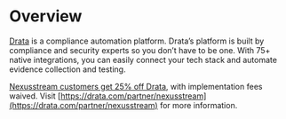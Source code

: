 # Overview

[Drata](https://drata.com/) is a compliance automation platform. Drata’s platform is built by compliance and security experts so you don’t have to be one. With 75+ native integrations, you can easily connect your tech stack and automate evidence collection and testing.

[Nexusstream customers get 25% off Drata](https://drata.com/partner/nexusstream), with implementation fees waived. Visit [https://drata.com/partner/nexusstream](https://drata.com/partner/nexusstream) for more information.
